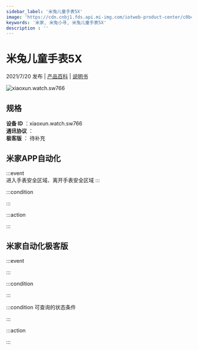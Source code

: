 ```yaml
---
sidebar_label: '米兔儿童手表5X'
image: 'https://cdn.cnbj1.fds.api.mi-img.com/iotweb-product-center/c0b47e396847ec61a3816b0cf5d3a4c8_拟物常态(766).png?GalaxyAccessKeyId=AKVGLQWBOVIRQ3XLEW&Expires=9223372036854775807&Signature=ZLaziRl/d0HB3dvY1IGV4OOJP3I='
keywords: '米家, 米兔小寻, 米兔儿童手表5X'
description : ''
---
```

# 米兔儿童手表5X

2021/7/20 发布 | [产品百科](https://home.mi.com/webapp/content/baike/product/index.html?model=xiaoxun.watch.sw766/) | [说明书](https://home.mi.com/views/introduction.html?model=xiaoxun.watch.sw766&region=cn)

![xiaoxun.watch.sw766](https://cdn.cnbj1.fds.api.mi-img.com/iotweb-product-center/c0b47e396847ec61a3816b0cf5d3a4c8_拟物常态(766).png?GalaxyAccessKeyId=AKVGLQWBOVIRQ3XLEW&Expires=9223372036854775807&Signature=ZLaziRl/d0HB3dvY1IGV4OOJP3I=)

## 规格  
> 
**设备 ID** ：xiaoxun.watch.sw766  
**通讯协议** ：  
**极客版**  ： 待补充 


## 米家APP自动化  

:::event  
进入手表安全区域、离开手表安全区域
:::

:::condition  

:::

:::action   

:::

## 米家自动化极客版  

:::event  

:::

:::condition  

:::

:::condition 可查询的状态条件  

:::

:::action  

:::

        
